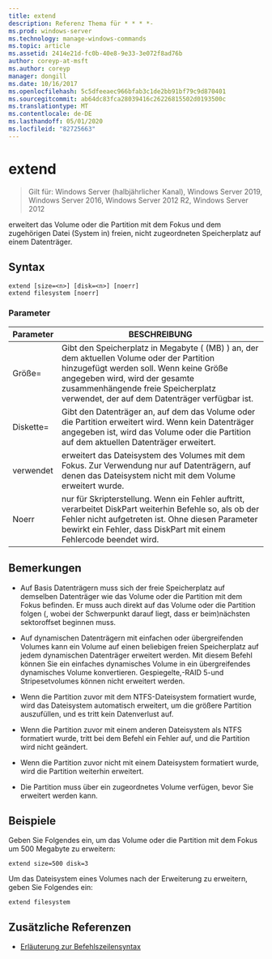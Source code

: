 ```yaml
---
title: extend
description: Referenz Thema für * * * *-
ms.prod: windows-server
ms.technology: manage-windows-commands
ms.topic: article
ms.assetid: 2414e21d-fc0b-40e8-9e33-3e072f8ad76b
author: coreyp-at-msft
ms.author: coreyp
manager: dongill
ms.date: 10/16/2017
ms.openlocfilehash: 5c5dfeeaec966bfab3c1de2bb91bf79c9d870401
ms.sourcegitcommit: ab64dc83fca28039416c26226815502d0193500c
ms.translationtype: MT
ms.contentlocale: de-DE
ms.lasthandoff: 05/01/2020
ms.locfileid: "82725663"
---
```

# <a name="extend"></a>extend

> Gilt für: Windows Server (halbjährlicher Kanal), Windows Server 2019, Windows Server 2016, Windows Server 2012 R2, Windows Server 2012

erweitert das Volume oder die Partition mit dem Fokus und dem zugehörigen Datei \(System in\) freien, nicht zugeordneten Speicherplatz auf einem Datenträger.  
  
  
  
## <a name="syntax"></a>Syntax  
  
```  
extend [size=<n>] [disk=<n>] [noerr]  
extend filesystem [noerr]  
```  
  
### <a name="parameters"></a>Parameter  
  
| Parameter  |                                                                                             BESCHREIBUNG                                                                                              |
|------------|------------------------------------------------------------------------------------------------------------------------------------------------------------------------------------------------------|
| Größe\=<n>  |      Gibt den Speicherplatz in Megabyte ( \(MB\) ) an, der dem aktuellen Volume oder der Partition hinzugefügt werden soll. Wenn keine Größe angegeben wird, wird der gesamte zusammenhängende freie Speicherplatz verwendet, der auf dem Datenträger verfügbar ist.       |
| Diskette\=<n>  |                          Gibt den Datenträger an, auf dem das Volume oder die Partition erweitert wird. Wenn kein Datenträger angegeben ist, wird das Volume oder die Partition auf dem aktuellen Datenträger erweitert.                          |
| verwendet |                                   erweitert das Dateisystem des Volumes mit dem Fokus. Zur Verwendung nur auf Datenträgern, auf denen das Dateisystem nicht mit dem Volume erweitert wurde.                                    |
|   Noerr    | nur für Skripterstellung. Wenn ein Fehler auftritt, verarbeitet DiskPart weiterhin Befehle so, als ob der Fehler nicht aufgetreten ist. Ohne diesen Parameter bewirkt ein Fehler, dass DiskPart mit einem Fehlercode beendet wird. |
  
## <a name="remarks"></a>Bemerkungen  
  
-   Auf Basis Datenträgern muss sich der freie Speicherplatz auf demselben Datenträger wie das Volume oder die Partition mit dem Fokus befinden. Er muss auch direkt auf das Volume oder die Partition folgen \(, wobei der Schwerpunkt darauf liegt, dass er beim\)nächsten sektoroffset beginnen muss.  
  
-   Auf dynamischen Datenträgern mit einfachen oder übergreifenden Volumes kann ein Volume auf einen beliebigen freien Speicherplatz auf jedem dynamischen Datenträger erweitert werden. Mit diesem Befehl können Sie ein einfaches dynamisches Volume in ein übergreifendes dynamisches Volume konvertieren. Gespiegelte,\-RAID 5-und Stripesetvolumes können nicht erweitert werden.  
  
-   Wenn die Partition zuvor mit dem NTFS-Dateisystem formatiert wurde, wird das Dateisystem automatisch erweitert, um die größere Partition auszufüllen, und es tritt kein Datenverlust auf.  
  
-   Wenn die Partition zuvor mit einem anderen Dateisystem als NTFS formatiert wurde, tritt bei dem Befehl ein Fehler auf, und die Partition wird nicht geändert.  
  
-   Wenn die Partition zuvor nicht mit einem Dateisystem formatiert wurde, wird die Partition weiterhin erweitert.  
  
-   Die Partition muss über ein zugeordnetes Volume verfügen, bevor Sie erweitert werden kann.  
  
## <a name="examples"></a>Beispiele  
Geben Sie Folgendes ein, um das Volume oder die Partition mit dem Fokus um 500 Megabyte zu erweitern:  
  
```  
extend size=500 disk=3  
```  
  
Um das Dateisystem eines Volumes nach der Erweiterung zu erweitern, geben Sie Folgendes ein:  
  
```  
extend filesystem  
```  
  
## <a name="additional-references"></a>Zusätzliche Referenzen  
- [Erläuterung zur Befehlszeilensyntax](command-line-syntax-key.md)  
  

  

